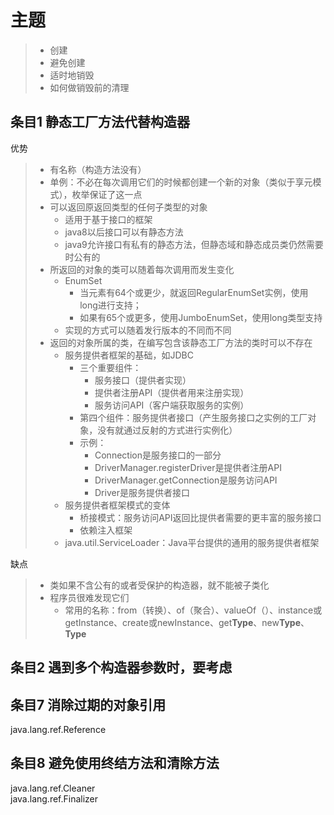 # 主题
> * 创建
> * 避免创建
> * 适时地销毁
> * 如何做销毁前的清理

## 条目1 静态工厂方法代替构造器
优势
> * 有名称（构造方法没有）
> * 单例：不必在每次调用它们的时候都创建一个新的对象（类似于享元模式），枚举保证了这一点
> * 可以返回原返回类型的任何子类型的对象
>   * 适用于基于接口的框架
>   * java8以后接口可以有静态方法
>   * java9允许接口有私有的静态方法，但静态域和静态成员类仍然需要时公有的
> * 所返回的对象的类可以随着每次调用而发生变化
>   * EnumSet
>       * 当元素有64个或更少，就返回RegularEnumSet实例，使用long进行支持；
>       * 如果有65个或更多，使用JumboEnumSet，使用long类型支持
>   * 实现的方式可以随着发行版本的不同而不同
> * 返回的对象所属的类，在编写包含该静态工厂方法的类时可以不存在
>   * 服务提供者框架的基础，如JDBC
>       * 三个重要组件：
>           * 服务接口（提供者实现）
>           * 提供者注册API（提供者用来注册实现）
>           * 服务访问API（客户端获取服务的实例）
>       * 第四个组件：服务提供者接口（产生服务接口之实例的工厂对象，没有就通过反射的方式进行实例化）
>       * 示例：
>           * Connection是服务接口的一部分
>           * DriverManager.registerDriver是提供者注册API
>           * DriverManager.getConnection是服务访问API
>           * Driver是服务提供者接口
>   * 服务提供者框架模式的变体
>       * 桥接模式：服务访问API返回比提供者需要的更丰富的服务接口
>       * 依赖注入框架
>   * java.util.ServiceLoader：Java平台提供的通用的服务提供者框架

缺点
> * 类如果不含公有的或者受保护的构造器，就不能被子类化
> * 程序员很难发现它们
>   * 常用的名称：from（转换）、of（聚合）、valueOf（）、instance或getInstance、create或newInstance、get**Type**、new**Type**、**Type**

## 条目2 遇到多个构造器参数时，要考虑


## 条目7 消除过期的对象引用
java.lang.ref.Reference

## 条目8 避免使用终结方法和清除方法
java.lang.ref.Cleaner  
java.lang.ref.Finalizer  



